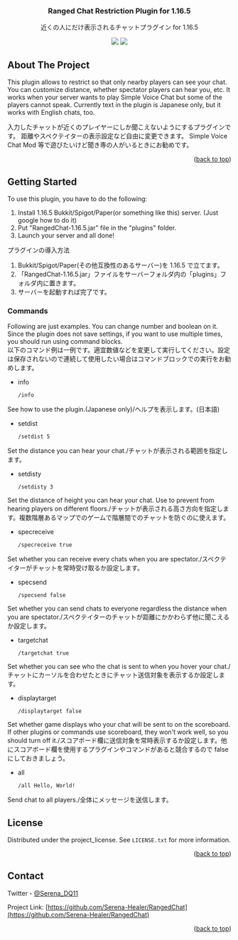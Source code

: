 <!-- Improved compatibility of back to top link: See: https://github.com/othneildrew/Best-README-Template/pull/73 -->
<a id="readme-top"></a>
<!--
*** Thanks for checking out the Best-README-Template. If you have a suggestion
*** that would make this better, please fork the repo and create a pull request
*** or simply open an issue with the tag "enhancement".
*** Don't forget to give the project a star!
*** Thanks again! Now go create something AMAZING! :D
-->



<!-- PROJECT SHIELDS -->
<!--
*** I'm using markdown "reference style" links for readability.
*** Reference links are enclosed in brackets [ ] instead of parentheses ( ).
*** See the bottom of this document for the declaration of the reference variables
*** for contributors-url, forks-url, etc. This is an optional, concise syntax you may use.
*** https://www.markdownguide.org/basic-syntax/#reference-style-links
-->



<!-- PROJECT LOGO -->
<br />
<div align="center">
  <!--
  <a href="https://github.com/github_username/repo_name">
     <img src="images/logo.png" alt="Logo" width="80" height="80"> 
  </a>
  -->
<h3 align="center">Ranged Chat Restriction Plugin for 1.16.5</h3>

  <p align="center">
    近くの人にだけ表示されるチャットプラグイン for 1.16.5
  </p>
  <img src="https://img.shields.io/badge/Minecraft%20Version-1.16.5-00FF00?style=for-the-badge">
  <img src="https://img.shields.io/badge/Plugin Type-Bukkit/Spigot-FF8000?style=for-the-badge">
</div>

<!-- TABLE OF CONTENTS -->




<!-- ABOUT THE PROJECT -->
## About The Project

<!-- [![Product Name Screen Shot][product-screenshot]](https://example.com) -->
This plugin allows to restrict so that only nearby players can see your chat.
You can customize distance, whether spectator players can hear you, etc.
It works when your server wants to play Simple Voice Chat but some of the players cannot speak.
Currently text in the plugin is Japanese only, but it works with English chats, too.

入力したチャットが近くのプレイヤーにしか聞こえないようにするプラグインです。
距離やスペクテイターの表示設定など自由に変更できます。
Simple Voice Chat Mod 等で遊びたいけど聞き専の人がいるときにお勧めです。

<p align="right">(<a href="#readme-top">back to top</a>)</p>

<!-- GETTING STARTED -->
## Getting Started

To use this plugin, you have to do the following:<br />
1. Install 1.16.5 Bukkit/Spigot/Paper(or something like this) server. (Just google how to do it)<br />
2. Put "RangedChat-1.16.5.jar" file in the "plugins" folder.<br />
3. Launch your server and all done!<br />

プラグインの導入方法<br />
1. Bukkit/Spigot/Paper(その他互換性のあるサーバー)を 1.16.5 で立てます。<br />
2. 「RangedChat-1.16.5.jar」ファイルをサーバーフォルダ内の「plugins」フォルダ内に置きます。<br />
3. サーバーを起動すれば完了です。<br />

### Commands
Following are just examples. You can change number and boolean on it. Since the plugin does not save settings, if you want to use multiple times, you should run using command blocks.<br />
以下のコマンド例は一例です。適宜数値などを変更して実行してください。設定は保存されないので連続して使用したい場合はコマンドブロックでの実行をお勧めします。<br />

* info
  ```mcfunction
  /info
  ```
See how to use the plugin.(Japanese only)/ヘルプを表示します。(日本語)

* setdist
  ```mcfunction
  /setdist 5
  ```
Set the distance you can hear your chat./チャットが表示される範囲を指定します。

* setdisty
  ```mcfunction
  /setdisty 3
  ```
Set the distance of height you can hear your chat. Use to prevent from hearing players on different floors./チャットが表示される高さ方向を指定します。複数階層あるマップでのゲームで階層間でのチャットを防ぐのに使えます。

* specreceive
  ```mcfunction
  /specreceive true
  ```
Set whether you can receive every chats when you are spectator./スペクテイターがチャットを常時受け取るか設定します。

* specsend
  ```mcfunction
  /specsend false
  ```
Set whether you can send chats to everyone regardless the distance when you are spectator./スペクテイターのチャットが距離にかかわらず他に聞こえるか設定します。

* targetchat
  ```mcfunction
  /targetchat true
  ```
Set whether you can see who the chat is sent to when you hover your chat./チャットにカーソルを合わせたときにチャット送信対象を表示するか設定します。

* displaytarget
  ```mcfunction
  /displaytarget false
  ```
Set whether game displays who your chat will be sent to on the scoreboard. If other plugins or commands use scoreboard, they won't work well, so you should turn off it./スコアボード欄に送信対象を常時表示するか設定します。他にスコアボード欄を使用するプラグインやコマンドがあると競合するので false にしておきましょう。

* all
  ```mcfunction
  /all Hello, World!
  ```
Send chat to all players./全体にメッセージを送信します。

<!-- LICENSE -->
## License

Distributed under the project_license. See `LICENSE.txt` for more information.

<p align="right">(<a href="#readme-top">back to top</a>)</p>



<!-- CONTACT -->
## Contact

Twitter - [@Serena_DQ11](https://twitter.com/Serena_DQ11)

Project Link: [https://github.com/Serena-Healer/RangedChat](https://github.com/Serena-Healer/RangedChat)

<p align="right">(<a href="#readme-top">back to top</a>)</p>



<!-- ACKNOWLEDGMENTS 
## Acknowledgments

* []()
* []()
* []()

<p align="right">(<a href="#readme-top">back to top</a>)</p>
-->


<!-- MARKDOWN LINKS & IMAGES -->
<!-- https://www.markdownguide.org/basic-syntax/#reference-style-links -->
[contributors-shield]: https://img.shields.io/github/contributors/github_username/repo_name.svg?style=for-the-badge
[contributors-url]: https://github.com/github_username/repo_name/graphs/contributors
[forks-shield]: https://img.shields.io/github/forks/github_username/repo_name.svg?style=for-the-badge
[forks-url]: https://github.com/github_username/repo_name/network/members
[stars-shield]: https://img.shields.io/github/stars/github_username/repo_name.svg?style=for-the-badge
[stars-url]: https://github.com/github_username/repo_name/stargazers
[issues-shield]: https://img.shields.io/github/issues/github_username/repo_name.svg?style=for-the-badge
[issues-url]: https://github.com/github_username/repo_name/issues
[license-shield]: https://img.shields.io/github/license/github_username/repo_name.svg?style=for-the-badge
[license-url]: https://github.com/github_username/repo_name/blob/master/LICENSE.txt
[linkedin-shield]: https://img.shields.io/badge/-LinkedIn-black.svg?style=for-the-badge&logo=linkedin&colorB=555
[linkedin-url]: https://linkedin.com/in/linkedin_username
[product-screenshot]: images/screenshot.png
[Next.js]: https://img.shields.io/badge/next.js-000000?style=for-the-badge&logo=nextdotjs&logoColor=white
[Next-url]: https://nextjs.org/
[React.js]: https://img.shields.io/badge/React-20232A?style=for-the-badge&logo=react&logoColor=61DAFB
[React-url]: https://reactjs.org/
[Vue.js]: https://img.shields.io/badge/Vue.js-35495E?style=for-the-badge&logo=vuedotjs&logoColor=4FC08D
[Vue-url]: https://vuejs.org/
[Angular.io]: https://img.shields.io/badge/Angular-DD0031?style=for-the-badge&logo=angular&logoColor=white
[Angular-url]: https://angular.io/
[Svelte.dev]: https://img.shields.io/badge/Svelte-4A4A55?style=for-the-badge&logo=svelte&logoColor=FF3E00
[Svelte-url]: https://svelte.dev/
[Laravel.com]: https://img.shields.io/badge/Laravel-FF2D20?style=for-the-badge&logo=laravel&logoColor=white
[Laravel-url]: https://laravel.com
[Bootstrap.com]: https://img.shields.io/badge/Bootstrap-563D7C?style=for-the-badge&logo=bootstrap&logoColor=white
[Bootstrap-url]: https://getbootstrap.com
[JQuery.com]: https://img.shields.io/badge/jQuery-0769AD?style=for-the-badge&logo=jquery&logoColor=white
[JQuery-url]: https://jquery.com 
